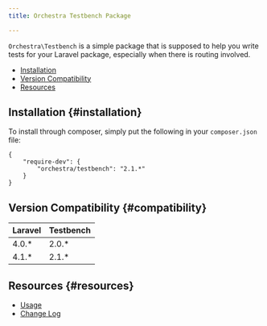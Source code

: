 ```yaml
---
title: Orchestra Testbench Package

---
```


`Orchestra\Testbench` is a simple package that is supposed to help you write tests for your Laravel package, especially when there is routing involved.

* [Installation](#installation)
* [Version Compatibility](#compatibility)
* [Resources](#resources)

## Installation {#installation}

To install through composer, simply put the following in your `composer.json` file:


    {
	    "require-dev": {
		    "orchestra/testbench": "2.1.*"
	    }
    }

## Version Compatibility {#compatibility}

 Laravel  | Testbench
:---------|:----------
 4.0.*    | 2.0.*
 4.1.*    | 2.1.*

## Resources {#resources}

* [Usage](/docs/2.1/components/testbench/usage)
* [Change Log](/docs/2.1/components/testbench/changes#v2-1)
